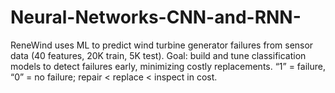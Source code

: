 # Neural-Networks-CNN-and-RNN-
ReneWind uses ML to predict wind turbine generator failures from sensor data (40 features, 20K train, 5K test). Goal: build and tune classification models to detect failures early, minimizing costly replacements. “1” = failure, “0” = no failure; repair &lt; replace &lt; inspect in cost.
